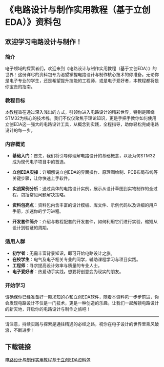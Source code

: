 # 《电路设计与制作实用教程（基于立创EDA）》资料包

## 欢迎学习电路设计与制作！

### 简介

电子领域的探索者们，欢迎来到《电路设计与制作实用教程（基于立创EDA）》的世界！这份详尽的资料包专为渴望掌握电路设计与制作核心技术的你准备。无论你是电子专业的学生，还是希望提升技能的工程师，或是电子爱好者，本教程都将是你宝贵的指南。

### 教程目标

本教程旨在通过深入浅出的方式，引领你进入电路设计的精彩世界，特别是围绕STM32为核心的技术栈。我们不仅仅聚焦于理论知识，更是手把手教你如何使用立创EDA这一强大的电路设计工具，从概念到实践，全程指导，助你轻松完成电路设计的每一步。

### 内容概览

- **基础入门**：首先，我们将引导你理解电路设计的基础概念，以及为何STM32成为现代电子项目中的首选。
  
- **立创EDA实操**：详细解说立创EDA的界面操作、原理图绘制、PCB布局布线等关键步骤，让你快速上手软件。

- **实战案例分析**：通过具体的电路设计实例，展示从设计草图到实物制作的全过程，包括常见问题解决策略。

- **资料包亮点**：资料包内含丰富的设计模板、库文件、示例代码以及详细的用户手册，加速你的学习进程。

- **开发套件简介**：介绍与教程配套的开发套件，如何利用它们进行实验，缩短从设计到验证的周期。

### 适用人群

- **初学者**：无需丰富背景知识，即可开始电路设计之旅。
- **在校学生**：电气及电子相关专业的同学，辅助课程学习与项目实践。
- **工程师**：寻求提高设计效率与质量的专业人士。
- **电子爱好者**：热爱动手实践，想要将创意变为现实的朋友。

### 开始学习

请确保你已经准备好一颗求知的心和立创EDA软件，随着本资料包一步步前进，你会发现电路设计不仅是一门技术，更是一种创造的乐趣。让我们一起解锁电路设计的新天地，开启你的电路设计与制作之旅吧！

---

请注意，持续实践与探索是通往精通的必经之路，祝你在电子设计的世界里乘风破浪，不断进步！

## 下载链接

[电路设计与制作实用教程基于立创EDA资料包](https://pan.quark.cn/s/76db25bebe2d)